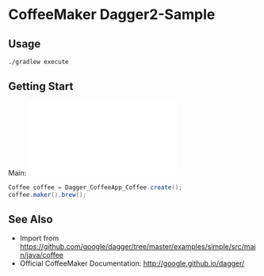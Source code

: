 # CoffeeMaker Dagger2-Sample

## Usage

```bash
./gradlew execute
```

## Getting Start

Main: ![src/main/java/coffee/CoffeeApp.java](src/main/java/coffee/CoffeeApp.java)

```java
Coffee coffee = Dagger_CoffeeApp_Coffee.create();
coffee.maker().brew();
```

## See Also

* Import from https://github.com/google/dagger/tree/master/examples/simple/src/main/java/coffee
* Official CoffeeMaker Documentation: http://google.github.io/dagger/
